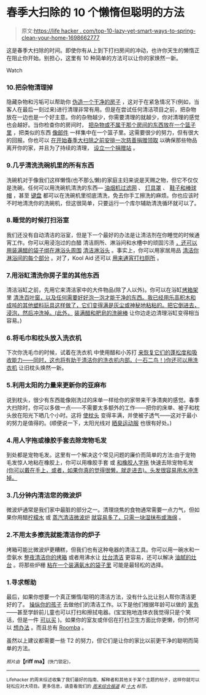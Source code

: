 # 春季大扫除的 10 个懒惰但聪明的方法

> 原文:[https://life hacker . com/top-10-lazy-yet-smart-ways-to-spring-clean-your-home-1698662777](https://lifehacker.com/top-10-lazy-yet-smart-ways-to-spring-clean-your-home-1698662777)

这是春季大扫除的时间。即使你有从上到下打扫房间的冲动，也许你天生的懒惰正在阻止你开始。别担心，这里有 10 种简单的方法可以让你的家焕然一新。

Watch

### 10.把杂物清理掉

隐藏杂物和污垢可以帮助你 [伪造一个干净的房子](https://lifehacker.com/fake-a-clean-house-by-cleverly-hiding-clutter-and-dirt-5907670) ，这对于在紧急情况下(例如，当客人在最后一刻过来)进行清理非常有用。但是在尝试任何清洁项目之前，把杂物放在一边也是一个好主意。你的杂物越少，你需要清理的就越少，你对清理的感觉也会越好。当你检查你的房间时， [把杂物或不属于那个房间的东西放在一个篮子里](http://lifehacker.com/create-a-clutter-bucket-to-avoid-distractions-while-c-5681698#_ga=1.120350539.230754245.1429277945) ，把类似的东西 [像邮件](http://lifehacker.com/make-a-mail-basket-for-weekly-processing-5903962#_ga=1.120350539.230754245.1429277945) 一样集中在一个篮子里。这需要很少的努力，但有很大的回报。你也可以 [在开始春季大扫除之前安排一次慈善捐赠领取](http://lifehacker.com/schedule-a-charitable-donation-pickup-before-you-start-5993298#_ga=1.120350539.230754245.1429277945) 以确保那些物品离开你的家，并且为了持续的清理， [设立一个捐赠站](http://lifehacker.com/create-a-donation-station-to-downsize-your-clutter-1653309170#_ga=1.120350539.230754245.1429277945) 。

### 9.几乎清洗洗碗机里的所有东西

洗碗机对于像我们这样懒惰(也不那么懒)的家庭主妇来说是天赐之物，但它不仅仅是洗碗。任何可以用洗碗机清洗的东西— [油烟机过滤网](https://lifehacker.com/clean-stove-hood-filters-in-the-dishwasher-weekly-to-ke-1580653117) 、 [灯具罩](http://lifehacker.com/clean-vacuum-attachments-light-fixtures-and-more-with-1663879508#_ga=1.85110362.230754245.1429277945) 、 [鞋子和棒球帽](http://lifehacker.com/wash-baseball-caps-flip-flops-and-rain-boots-in-your-1596463911#_ga=1.85110362.230754245.1429277945) ，甚至 [键盘](http://gizmodo.com/npr-asks-can-you-clean-your-keyboard-with-a-dishwasher-270007?tag=press#_ga=1.18435706.230754245.1429277945) 都可以在洗碗机里彻底清洗，免去你手工擦洗的麻烦。你也应该时不时地清洗你的洗碗机，但这很简单，只要运行一个库尔辅助清洗循环就可以了。

### 8.睡觉的时候打扫浴室

我们还没有自动清洁的浴室，但是下一个最好的办法是让清洁剂在你睡觉的时候通宵工作。你可以用浸泡过的白醋 清洁厕所、淋浴间和水槽中的顽固污渍 [，还可以用装满醋的袋子绑在淋浴头周围](https://lifehacker.com/clean-tough-stains-with-white-vinegar-305235) [清洁淋浴头](http://lifehacker.com/tie-a-bag-of-vinegar-around-your-shower-head-to-clean-i-5906391#_ga=1.18435706.230754245.1429277945) 。事实上，你可以用家居用品 [清洁你淋浴间的每个部分](http://lifehacker.com/clean-every-part-of-your-shower-with-household-items-1508395198#_ga=1.15834357.230754245.1429277945) 。对了，Kool Aid 还可以 [用来通宵打扫厕所](http://lifehacker.com/clean-your-toilet-with-kool-aid-5742685) 。

### 7.用浴缸清洗你房子里的其他东西

清洁浴缸之前，先用它来清洁家中的大件物品(除了人以外)。你可以在浴缸[烤箱架](http://lifehacker.com/soak-oven-racks-in-the-bathtub-while-you-clean-your-ove-1552186381#_ga=1.106144704.230754245.1429277945) 里 [清洗百叶窗，以及任何需要好好泡一泡才能干净的东西。我已经用乐高积木和成吨的其他塑料玩具这样做了，它们变得满是灰尘或神秘地粘粘的。把它倒进去，浸泡，然后冲洗掉。(此外，](https://lifehacker.com/clean-mini-blinds-in-your-bathtub-to-eradicate-dust-5988014) [装满醋和肥皂的洗碗棒](http://lifehacker.com/keep-a-soap-filled-dish-wand-in-the-shower-for-easy-cle-5927306#_ga=1.15834357.230754245.1429277945) 让你边走边清理浴缸变得相当容易。)

### 6.将毛巾和枕头放入洗衣机

下次你洗毛巾的时候，试着在洗衣机 中使用醋和小苏打 [来恢复它们的蓬松度和吸收能力——同时，这也将有助于清洁你的洗衣机内部。(一石二鸟！)你还可以用洗衣机](https://lifehacker.com/use-vinegar-and-baking-soda-to-recharge-your-towels-5362234) 让旧枕头焕然一新。

### 5.利用太阳的力量来更新你的亚麻布

说到枕头，很少有东西能像刚洗过的床单一样给你的家带来干净清爽的感觉。春季大扫除时，你可以多做一点——不需要太多额外的工作——把你的床单、被子和枕头放在阳光下晒几个小时。这将 [使枕头](https://lifehacker.com/leave-pillows-in-the-sun-for-a-few-hours-to-plump-them-5827582) 变得丰满，并使被子透气——这对于最小的努力是值得的。(顺便说一下，太阳光线对 [晒臭运动服](http://lifehacker.com/how-to-clean-your-smelly-workout-clothes-properly-1540645964#_ga=1.74598353.230754245.1429277945) 也很有好处。)

### 4.用人字拖或橡胶手套去除宠物毛发

到处都是宠物毛发。这里有一个解决这个常见问题的廉价而简单的方法:由于宠物毛发惊人地粘在橡胶上，你可以用橡胶手套 或 [和橡胶人字拖](http://lifehacker.com/easily-remove-pet-hair-from-carpet-or-upholstery-with-r-5854339#_ga=1.14315124.230754245.1429277945) 快速去除宠物毛发 [(你可以戴在手上，或者，如果你真的觉得很懒，就走进去)。头发很容易用水冲洗掉。](https://lifehacker.com/remove-pet-hair-with-rubber-gloves-5379906)

### 3.几分钟内清洁您的微波炉

微波炉通常是我们家中最脏的部分之一。清理烧焦的食物通常需要一点力气，但如果你用醋[柠檬水](http://lifehacker.com/use-a-lemon-to-make-cleaning-the-microwave-easy-1525960405#_ga=1.14386164.230754245.1429277945) 或 [蒸汽清洁微波炉](http://lifehacker.com/heat-a-wet-sponge-or-rag-in-the-microwave-to-make-clean-5859200#_ga=1.14386164.230754245.1429277945) [就容易多了，只需一块湿抹布或海绵](https://lifehacker.com/steam-clean-the-microwave-with-vinegar-323232) 。

### 2.不用太多擦洗就能清洁你的炉子

烤箱可能比微波炉更糟糕，但我们也有这种电器的清洁工具。你可以用一碗水和一壶氨水 [整夜清洁你的烤箱](https://lifehacker.com/clean-your-oven-with-an-overnight-pot-of-water-and-ammo-1493972869) 或者用沸水让 [灶台清洁](http://lifehacker.com/use-boiling-water-for-easy-stove-top-cleaning-5505375#_ga=1.18565754.230754245.1429277945) 更容易，还可以解决 [油腻的灶台](http://lifehacker.com/deep-clean-greasy-stove-grates-with-the-help-of-boiling-1609588467#_ga=1.18565754.230754245.1429277945) 。将那些炉栅 [粘在一个装满氨水的袋子里](http://lifehacker.com/clean-stove-burners-and-grates-effortlessly-with-ammoni-5880914#_ga=1.18565754.230754245.1429277945) 可能是最轻松的选择。

### 1.寻求帮助

最后，如果你想要一个真正懒惰/聪明的清洁方法，没有什么比让别人帮你清洁更好的了。 [操纵你的孩子](http://lifehacker.com/how-to-manipulate-kids-into-doing-what-you-want-1455891399#_ga=1.78294743.230754245.1429277945) 去做他们的清洁工作。以下是他们根据年龄可以做的 [家务](http://lifehacker.com/the-chores-kids-can-do-by-age-group-1689862131#_ga=1.177374950.230754245.1429277945)——甚至学龄前儿童也可以打扫和擦拭电器。(宝宝拖地连体衣我觉得只是个笑话，但是一件 [可以买](http://www.amazon.com/BABYMOP-Cleaning-Rompers-Babymop-Original/dp/B00F99WO2Y?asc_campaign=InlineText&asc_refurl=https://lifehacker.com/top-10-lazy-yet-smart-ways-to-spring-clean-your-home-1698662777&asc_source=&tag=kinjalifehackerlink-20) )。如果你的室友或伴侣在打扫卫生方面比你更懒，你仍然可以 [想办法](http://lifehacker.com/how-can-i-live-with-a-slob-5891488#_ga=1.173769696.230754245.1429277945) 。而且总有 [Roomba](http://www.amazon.com/iRobot-Roomba-Vacuum-Cleaning-Allergies/dp/B005GK3IVW/ref=sr_1_2?asc_campaign=InlineText&asc_refurl=https://lifehacker.com/top-10-lazy-yet-smart-ways-to-spring-clean-your-home-1698662777&asc_source=&ie=UTF8&keywords=roomba&qid=1429309413&sr=8-2&tag=kinjalifehackerlink-20) 。

虽然以上建议都需要一些 T2 的努力，但它们是让你的家比以前更干净的聪明而简单的方法。

*<small>照片由</small>***【riff ma】**<small>(快门锁定)，<small></small></small>

* * *

<small>Lifehacker 的周末综述收集了我们最好的指南、解释者和其他关于某个主题的帖子，这样你就可以轻松应对大项目。更多信息，请查看我们的 [*周末综合报道*](http://lifehacker.com/tag/weekend-roundup) *和* [*十大*](http://lifehacker.com/tag/lifehacker-top-10) *标签。*</small>

<small></small>